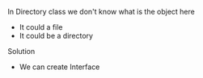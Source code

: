 In Directory class we don't know what is the object here
- It could a file 
- It could be a directory

Solution
- We can create Interface
